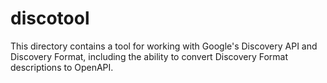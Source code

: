 # discotool

This directory contains a tool for working with Google's Discovery API and Discovery Format,
including the ability to convert Discovery Format descriptions to OpenAPI.

